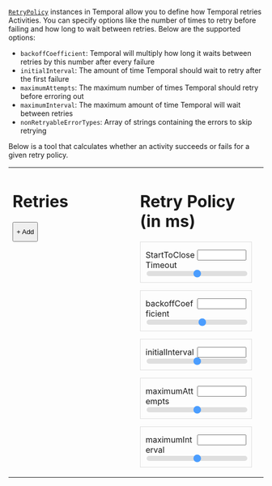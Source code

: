 [`RetryPolicy`](https://typescript.temporal.io/api/classes/proto.coresdk.common.retrypolicy/) instances in Temporal allow you to define how Temporal retries Activities.
You can specify options like the number of times to retry before failing and how long to wait between retries.
Below are the supported options:

- `backoffCoefficient`: Temporal will multiply how long it waits between retries by this number after every failure
- `initialInterval`: The amount of time Temporal should wait to retry after the first failure
- `maximumAttempts`: The maximum number of times Temporal should retry before erroring out
- `maximumInterval`: The maximum amount of time Temporal will wait between retries
- `nonRetryableErrorTypes`: Array of strings containing the errors to skip retrying

Below is a tool that calculates whether an activity succeeds or fails for a given retry policy.

<style>
  table {
    border: 0;
    width: 100%;
  }

  .retry-container {
    vertical-align: top;
    width: 50%;
  }
  .add-button {
    padding-top: 10px;
    padding-bottom: 10px;
  }
  .retry-policy-container {
    vertical-align: top;
    width: 50%;
  }

  .label-container label {
    float: left;
    max-width: 49%;
  }

  .label-container input {
    float: right;
    max-width: 49%;
  }

  .retry, .parameter {
    padding: 10px;
    padding-top: 15px;
    border: 1px solid #ddd;
    margin-bottom: 15px;
    margin-right: 15px;
  }

  .label-container::after {
    content: "";
    clear: both;
    display: table;
  }

  .slider {
    -webkit-appearance: none;  /* Override default CSS styles */
    appearance: none;
    width: 100%; /* Full-width */
    height: 10px; /* Specified height */
    background: #d3d3d3; /* Grey background */
    outline: none; /* Remove outline */
    opacity: 0.7; /* Set transparency (for mouse-over effects on hover) */
    -webkit-transition: .2s; /* 0.2 seconds transition on hover */
    transition: opacity .2s;
    border-radius: 5px;
  }

  .slider::-webkit-slider-thumb {
    height: 25px;
    width: 25px;
  }

  .slider::-moz-range-thumb {
    height: 25px;
    width: 25px;
  }
  .result {
    padding: 5px;
    margin:auto;
    width: 100%;
    text-align:center;
    border-radius: 4px;
    margin-top: 25px;
  }
  .success {
    background-color: #D4EDDC;
  }
  .fail {
    background-color: #f8d7da;
  }
</style>
<table>
  <tr>
    <td class="retry-container">
      <div class="retries-list">
        <h1>Retries</h1>
      </div>
      <button class="add-button" onclick="addRetry(true, 1)">+ Add</button>
    </td>
    <td class="retry-policy-container">
      <h1>Retry Policy (in ms)</h1>
      <div class="parameter">
        <div class="label-container">
          <label>StartToCloseTimeout</label>
          <input class="label-container-item" id="startToCloseTimeout-input" type="number">
        </div>
        <input
          type="range"
          class="slider"
          id="startToCloseTimeout-slider"
          min="0"
          max="100000"
          step="100">
      </div>
      <div class="parameter">
        <div class="label-container">
          <label>backoffCoefficient</label>
          <input class="label-container-item" id="backoffCoefficient-input" type="number">
        </div>
        <input
          type="range"
          class="slider"
          id="backoffCoefficient-slider"
          min="1"
          max="10">
      </div>
      <div class="parameter">
        <div class="label-container">
          <label>initialInterval</label>
          <input class="label-container-item" id="initialInterval-input" type="number">
        </div>
        <input
          type="range"
          class="slider"
          id="initialInterval-slider"
          min="0"
          max="10000"
          step="50">
      </div>
      <div class="parameter">
        <div class="label-container">
          <label>maximumAttempts</label>
          <input class="label-container-item" id="maximumAttempts-input" type="number">
        </div>
        <input
          type="range"
          class="slider"
          id="maximumAttempts-slider"
          min="1"
          max="100">
      </div>
      <div class="parameter">
        <div class="label-container">
          <label>maximumInterval</label>
          <input class="label-container-item" id="maximumInterval-input" type="number">
        </div>
        <input
          type="range"
          class="slider"
          id="maximumInterval-slider"
          min="0" max="100000"
          step="100">
      </div>
    </td>
  </tr>
</table>
<div class="result">
</div>
<div class="retry" style="display: none">
  <select value="succeeds">
    <option value="fails">Fails after</option>
    <option value="succeeds">Succeeds after</option>
  </select>
  <input type="number" value="1" />
  ms
  <button class="remove">&times;</button>
  <input type="range" class="slider runtime-slider"/>
</div>
<script>
  const retryTemplate = document.querySelector('.retry');
  const resultContainerElement = document.querySelector('.result');
  let numRetries = 0;
  function addRetry(success, runtimeMS) {
    const el = retryTemplate.cloneNode(true);
    if (state.retries.length > 0) {
      state.retries[state.retries.length - 1].success = false;
      state.retries[state.retries.length - 1].select.disabled = true;
      state.retries[state.retries.length - 1].select.value = 'fails';
    }
    const retry = { success, runtimeMS, el };
    state.retries.push(retry);
    const select = el.querySelector('select');
    retry.select = select;
    select.value = success ? 'succeeds' : 'fails';
    const input = el.querySelector('input[type="number"]');
    const slider = el.querySelector('input[type="range"]');
    el.querySelector('.remove').addEventListener('click', () => removeRetry());
    input.value = runtimeMS;
    slider.value = input.value;
    input.addEventListener('change', function() {
      const val = input.value;
      if (!isNaN(val)) {
        slider.value = +val;
        retry.runtimeMS = +val;
        rerenderResult();
      }
    });
    select.addEventListener('change', function() {
      retry.success = select.value === 'succeeds';
      rerenderResult();
    });
    slider.addEventListener('change', function() {
      const val = slider.value;
      input.value = +val;
      retry.runtimeMS = +val;
      rerenderResult();
    });
    document.querySelector('.retries-list').appendChild(el);
    el.style.display = 'block';
    rerenderResult();
  }
  function removeRetry() {
    if (state.retries.length > 0) {
      const lastRetry = state.retries[state.retries.length - 1];
      document.querySelector('.retries-list').removeChild(lastRetry.el);
      state.retries.pop();
      state.retries[state.retries.length - 1].select.disabled = false;
      rerenderResult();
    }
  }
  const sliderProps = [
    'startToCloseTimeout',
    'backoffCoefficient',
    'initialInterval',
    'maximumAttempts',
    'maximumInterval'
  ];
  const state = {
    retries: [],
    startToCloseTimeout: 10000,
    backoffCoefficient: 2,
    initialInterval: 100,
    maximumAttempts: 5,
    maximumInterval: 100000
  };
  sliderProps.forEach(prop => {
    const input = document.querySelector(`#${prop}-input`);
    const slider = document.querySelector(`#${prop}-slider`);
    slider.value = state[prop];
    input.value = state[prop];
    input.addEventListener('change', function() {
      const val = input.value;
      if (!isNaN(val)) {
        slider.value = +val;
        state[prop] = +val;
        rerenderResult();
      }
    });
    slider.addEventListener('change', () => {
      input.value = +slider.value;
      state[prop] = +slider.value;
      rerenderResult();
    });
  });
  addRetry(true, 1);
  function rerenderResult() {
    if (state.retries.length === 0) {
      document.querySelector('.result').innerHTML = '';
    }
    const res = calculateResult();
    if (res.success) {
      resultContainerElement.innerHTML = `<h2>Success after ${res.runtimeMS} ms</h2>`;
      resultContainerElement.classList.add('success');
      resultContainerElement.classList.remove('fail');
    } else {
      resultContainerElement.innerHTML = `<h2>Error after ${res.runtimeMS} ms: ${res.reason}</h2>`;
      resultContainerElement.classList.remove('success');
      resultContainerElement.classList.add('fail');
    }
  }
  function calculateResult() {
    let runtimeMS = 0;
    let retryIntervalMS = state.initialInterval;
    const {
      startToCloseTimeout,
      maximumInterval,
      maximumAttempts,
      backoffCoefficient
    } = state;
    for (let i = 0; i < state.retries.length; ++i) {
      if (i >= maximumAttempts) {
        return {
          success: false,
          runtimeMS,
          reason: 'maximumAttempts'
        }
      }
      runtimeMS = Math.min(runtimeMS + state.retries[i].runtimeMS, startToCloseTimeout);
      if (!state.retries[i].success) {
        runtimeMS = Math.min(runtimeMS + retryIntervalMS, startToCloseTimeout);
      }
      retryIntervalMS = Math.min(retryIntervalMS * backoffCoefficient, maximumInterval);
      if (runtimeMS >= startToCloseTimeout) {
        return {
          success: false,
          runtimeMS,
          reason: 'startToCloseTimeout'
        };
      }
    }
    if (!state.retries[state.retries.length - 1].success) {
      return {
        success: false,
        runtimeMS,
        reason: 'All retries failed'
      };
    }
    return {
      success: true,
      runtimeMS
    };
  }
</script>